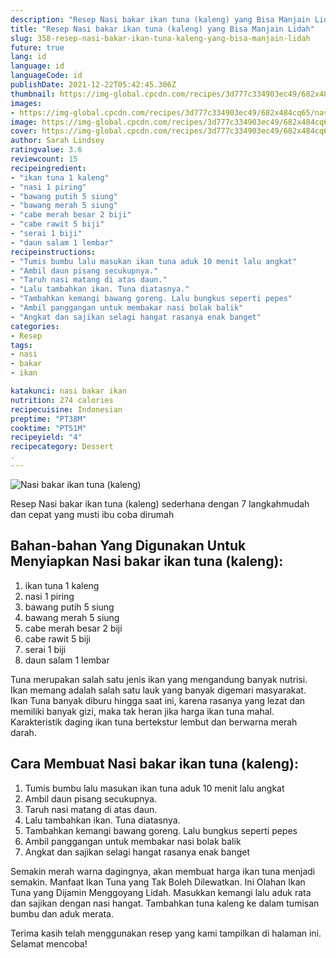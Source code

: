 ```yaml
---
description: "Resep Nasi bakar ikan tuna (kaleng) yang Bisa Manjain Lidah"
title: "Resep Nasi bakar ikan tuna (kaleng) yang Bisa Manjain Lidah"
slug: 358-resep-nasi-bakar-ikan-tuna-kaleng-yang-bisa-manjain-lidah
future: true
lang: id
language: id
languageCode: id
publishDate: 2021-12-22T05:42:45.306Z 
thumbnail: https://img-global.cpcdn.com/recipes/3d777c334903ec49/682x484cq65/nasi-bakar-ikan-tuna-kaleng-foto-resep-utama.png
images:
- https://img-global.cpcdn.com/recipes/3d777c334903ec49/682x484cq65/nasi-bakar-ikan-tuna-kaleng-foto-resep-utama.png
image: https://img-global.cpcdn.com/recipes/3d777c334903ec49/682x484cq65/nasi-bakar-ikan-tuna-kaleng-foto-resep-utama.png
cover: https://img-global.cpcdn.com/recipes/3d777c334903ec49/682x484cq65/nasi-bakar-ikan-tuna-kaleng-foto-resep-utama.png
author: Sarah Lindsey
ratingvalue: 3.6
reviewcount: 15
recipeingredient:
- "ikan tuna 1 kaleng"
- "nasi 1 piring"
- "bawang putih 5 siung"
- "bawang merah 5 siung"
- "cabe merah besar 2 biji"
- "cabe rawit 5 biji"
- "serai 1 biji"
- "daun salam 1 lembar"
recipeinstructions:
- "Tumis bumbu lalu masukan ikan tuna aduk 10 menit lalu angkat"
- "Ambil daun pisang secukupnya."
- "Taruh nasi matang di atas daun."
- "Lalu tambahkan ikan. Tuna diatasnya."
- "Tambahkan kemangi bawang goreng. Lalu bungkus seperti pepes"
- "Ambil panggangan untuk membakar nasi bolak balik"
- "Angkat dan sajikan selagi hangat rasanya enak banget"
categories:
- Resep
tags:
- nasi
- bakar
- ikan

katakunci: nasi bakar ikan 
nutrition: 274 calories
recipecuisine: Indonesian
preptime: "PT38M"
cooktime: "PT51M"
recipeyield: "4"
recipecategory: Dessert
. 
---
```



![Nasi bakar ikan tuna (kaleng)](https://img-global.cpcdn.com/recipes/3d777c334903ec49/682x484cq65/nasi-bakar-ikan-tuna-kaleng-foto-resep-utama.png)

Resep Nasi bakar ikan tuna (kaleng)  sederhana dengan 7 langkahmudah dan cepat yang musti ibu coba dirumah

<!--inarticleads1-->

## Bahan-bahan Yang Digunakan Untuk Menyiapkan Nasi bakar ikan tuna (kaleng):

1. ikan tuna 1 kaleng
1. nasi 1 piring
1. bawang putih 5 siung
1. bawang merah 5 siung
1. cabe merah besar 2 biji
1. cabe rawit 5 biji
1. serai 1 biji
1. daun salam 1 lembar

Tuna merupakan salah satu jenis ikan yang mengandung banyak nutrisi. Ikan memang adalah salah satu lauk yang banyak digemari masyarakat. Ikan Tuna banyak diburu hingga saat ini, karena rasanya yang lezat dan memiliki banyak gizi, maka tak heran jika harga ikan tuna mahal. Karakteristik daging ikan tuna bertekstur lembut dan berwarna merah darah. 

<!--inarticleads2-->

## Cara Membuat Nasi bakar ikan tuna (kaleng):

1. Tumis bumbu lalu masukan ikan tuna aduk 10 menit lalu angkat
1. Ambil daun pisang secukupnya.
1. Taruh nasi matang di atas daun.
1. Lalu tambahkan ikan. Tuna diatasnya.
1. Tambahkan kemangi bawang goreng. Lalu bungkus seperti pepes
1. Ambil panggangan untuk membakar nasi bolak balik
1. Angkat dan sajikan selagi hangat rasanya enak banget


Semakin merah warna dagingnya, akan membuat harga ikan tuna menjadi semakin. Manfaat Ikan Tuna yang Tak Boleh Dilewatkan. Ini Olahan Ikan Tuna yang Dijamin Menggoyang Lidah. Masukkan kemangi lalu aduk rata dan sajikan dengan nasi hangat. Tambahkan tuna kaleng ke dalam tumisan bumbu dan aduk merata. 

Terima kasih telah menggunakan resep yang kami tampilkan di halaman ini. Selamat mencoba!
